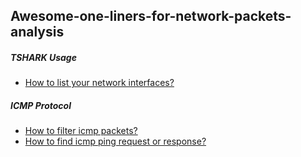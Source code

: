## Awesome-one-liners-for-network-packets-analysis

##### TSHARK Usage
* [How to list your network interfaces?](tshark/how_to_list_your_network_interfaces.md)

##### ICMP Protocol
* [How to filter icmp packets?](icmp/how_to_filter_icmp_packets.md)
* [How to find icmp ping request or response?](icmp/how_to_find_icmp_ping_request_or_response.md)